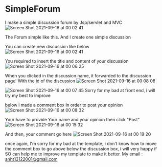 # SimpleForum
I make a simple discussion forum by Jsp/servlet and MVC
![Screen Shot 2021-09-16 at 00 02 41](https://user-images.githubusercontent.com/69332376/133477613-b0e94cfb-d55a-4d0b-95ad-268bd8cbdb51.png)

The Forum simple like this. And I create one simple discussion 


You can create new discussion like below
![Screen Shot 2021-09-16 at 00 02 41](https://user-images.githubusercontent.com/69332376/133478034-dcba9aeb-f9cc-4632-ac1d-87eb72784539.png)

You required to insert the title and content of your discussion![Screen Shot 2021-09-16 at 00 06 25](https://user-images.githubusercontent.com/69332376/133478167-3a3765c4-4c0e-413e-8f5e-8baf9fab62c3.png)


When you clicked in the discussion name, it forwarded to the discussion page! With the id of the discussion 
![Screen Shot 2021-09-16 at 00 08 08](https://user-images.githubusercontent.com/69332376/133478848-296d29fa-594d-438b-9afb-85e9e9cf4a37.png)



![Screen Shot 2021-09-16 at 00 07 45](https://user-images.githubusercontent.com/69332376/133478460-2b43a6ea-8798-4305-9145-771be5fc76c5.png)
Sorry for my bad at front end, i will try my best to improve

below i made a comment box in order to post your opinion 
![Screen Shot 2021-09-16 at 00 08 32](https://user-images.githubusercontent.com/69332376/133478902-3b314927-5719-40de-b6df-fad62c907af5.png)

Your have to provide Your name and your opinion then click "Post"
![Screen Shot 2021-09-16 at 00 15 32](https://user-images.githubusercontent.com/69332376/133479579-1691e3f4-dac1-448d-a27a-92256010dafd.png)

And then, your comment go here 
![Screen Shot 2021-09-16 at 00 19 20](https://user-images.githubusercontent.com/69332376/133479858-792bd568-00ef-4e2a-bfcd-83c1368dffef.png)

once again, I'm sorry for my bad at the template,  i don't know how to move the comment box to go above below the discussion box,
i will very happy if SO can help me to improve my template to make it better.
My email : anht13122001@gmail.com


